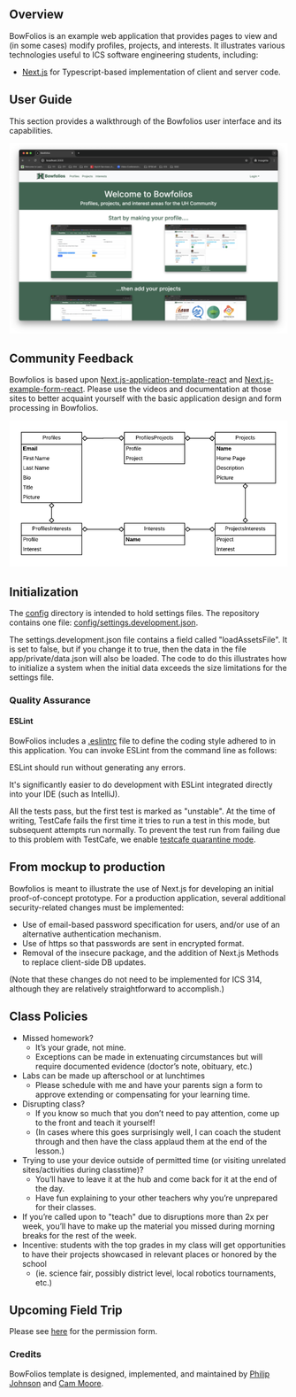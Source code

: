 ## Overview

BowFolios is an example web application that provides pages to view and (in some cases) modify profiles, projects, and interests. It illustrates various technologies useful to ICS software engineering students, including:

- [Next.js](https://nextjs.org/) for Typescript-based implementation of client and server code.


## User Guide

This section provides a walkthrough of the Bowfolios user interface and its capabilities.

![](doc/landing-page.png)

## Community Feedback

Bowfolios is based upon [Next.js-application-template-react](https://ics-software-engineering.github.io/Next.js-application-template-react/) and [Next.js-example-form-react](https://ics-software-engineering.github.io/Next.js-example-form-react/). Please use the videos and documentation at those sites to better acquaint yourself with the basic application design and form processing in Bowfolios.

![](doc/data-model.png)

## Initialization

The [config](https://github.com/bowfolios/bowfolios/tree/master/config) directory is intended to hold settings files. The repository contains one file: [config/settings.development.json](https://github.com/bowfolios/bowfolios/blob/master/config/settings.development.json).

The settings.development.json file contains a field called "loadAssetsFile". It is set to false, but if you change it to true, then the data in the file app/private/data.json will also be loaded. The code to do this illustrates how to initialize a system when the initial data exceeds the size limitations for the settings file.

### Quality Assurance

#### ESLint

BowFolios includes a [.eslintrc](https://github.com/bowfolios/bowfolios/blob/master/app/.eslintrc) file to define the coding style adhered to in this application. You can invoke ESLint from the command line as follows:

ESLint should run without generating any errors.

It's significantly easier to do development with ESLint integrated directly into your IDE (such as IntelliJ).

All the tests pass, but the first test is marked as "unstable". At the time of writing, TestCafe fails the first time it tries to run a test in this mode, but subsequent attempts run normally. To prevent the test run from failing due to this problem with TestCafe, we enable [testcafe quarantine mode](https://devexpress.github.io/testcafe/documentation/guides/basic-guides/run-tests.html#quarantine-mode).

## From mockup to production

Bowfolios is meant to illustrate the use of Next.js for developing an initial proof-of-concept prototype. For a production application, several additional security-related changes must be implemented:

- Use of email-based password specification for users, and/or use of an alternative authentication mechanism.
- Use of https so that passwords are sent in encrypted format.
- Removal of the insecure package, and the addition of Next.js Methods to replace client-side DB updates.

(Note that these changes do not need to be implemented for ICS 314, although they are relatively straightforward to accomplish.)

<!-- ## Walkthrough videos

BowFolios is intended as a model of how an ICS 314 project could be organized and executed. Here are videos that walk you through various aspects of the system:

* [BowFolios Part 1: Application Overview (5 min)](https://www.youtube.com/watch?v=gr55MMWD8ok)
* [BowFolios Part 2: Application Structure and Control Flow (14 min)](https://www.youtube.com/watch?v=LYh06HSYv54)
* [BowFolios Part 3: Data Model, Data Initialization, Publications and Subscriptions (22 min)](https://www.youtube.com/watch?v=2F2Cw5Ipubc)
* [BowFolios Part 4: Forms and Next.js Methods (20 min)](https://www.youtube.com/watch?v=5qim9mXpbTM)
* [BowFolios Part 5: Loading data using Assets (8 min)](https://www.youtube.com/watch?v=NzrTzBPCJPo)
* [BowFolios Part 6: Design Patterns in BowFolios (22 min)](https://www.youtube.com/watch?v=yP-t44HBCPQ)
* [BowFolios Part 7: End-to-End testing in BowFolios (24 min)](https://www.youtube.com/watch?v=B8TSiCLBeaA)
-->

## Class Policies

* Missed homework? 
    * It’s your grade, not mine. 
    * Exceptions can be made in extenuating circumstances but will require documented evidence (doctor’s note, obituary, etc.)
* Labs can be made up afterschool or at lunchtimes
    * Please schedule with me and have your parents sign a form to approve extending or compensating for your learning time.
* Disrupting class? 
    * If you know so much that you don’t need to pay attention, come up to the front and teach it yourself!
    * (In cases where this goes surprisingly well, I can coach the student through and then have the class applaud them at the end of the lesson.)
* Trying to use your device outside of permitted time (or visiting unrelated sites/activities during classtime)? 
    * You’ll have to leave it at the hub and come back for it at the end of the day. 
    * Have fun explaining to your other teachers why you’re unprepared for their classes.
* If you’re called upon to "teach" due to disruptions more than 2x per week, you’ll have to make up the material you missed during morning breaks for the rest of the week.
* Incentive: students with the top grades in my class will get opportunities to have their projects showcased in relevant places or honored by the school
    * (ie. science fair, possibly district level, local robotics tournaments, etc.)

## Upcoming Field Trip
Please see [here](/extras/mock-trip.pdf) for the permission form.

### Credits

BowFolios template is designed, implemented, and maintained by [Philip Johnson](https://philipmjohnson.org) and [Cam Moore](https://cammoore.github.io/).
